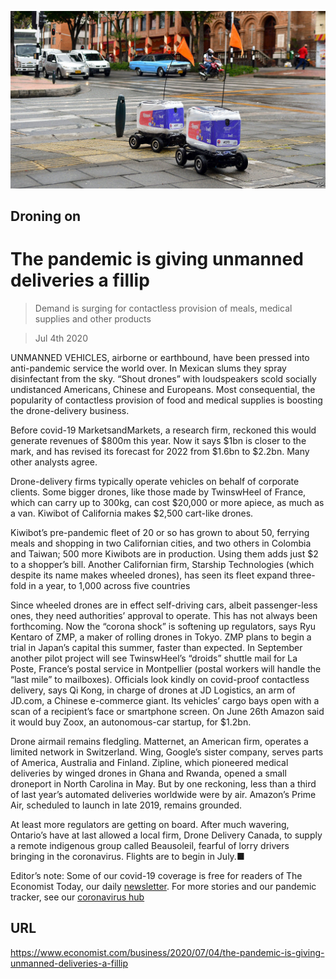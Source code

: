 ![](./images/20200704_WBP505.jpg)

## Droning on

# The pandemic is giving unmanned deliveries a fillip

> Demand is surging for contactless provision of meals, medical supplies and other products

> Jul 4th 2020

UNMANNED VEHICLES, airborne or earthbound, have been pressed into anti-pandemic service the world over. In Mexican slums they spray disinfectant from the sky. “Shout drones” with loudspeakers scold socially undistanced Americans, Chinese and Europeans. Most consequential, the popularity of contactless provision of food and medical supplies is boosting the drone-delivery business.

Before covid-19 MarketsandMarkets, a research firm, reckoned this would generate revenues of $800m this year. Now it says $1bn is closer to the mark, and has revised its forecast for 2022 from $1.6bn to $2.2bn. Many other analysts agree.

Drone-delivery firms typically operate vehicles on behalf of corporate clients. Some bigger drones, like those made by TwinswHeel of France, which can carry up to 300kg, can cost $20,000 or more apiece, as much as a van. Kiwibot of California makes $2,500 cart-like drones.

Kiwibot’s pre-pandemic fleet of 20 or so has grown to about 50, ferrying meals and shopping in two Californian cities, and two others in Colombia and Taiwan; 500 more Kiwibots are in production. Using them adds just $2 to a shopper’s bill. Another Californian firm, Starship Technologies (which despite its name makes wheeled drones), has seen its fleet expand three-fold in a year, to 1,000 across five countries

Since wheeled drones are in effect self-driving cars, albeit passenger-less ones, they need authorities’ approval to operate. This has not always been forthcoming. Now the “corona shock” is softening up regulators, says Ryu Kentaro of ZMP, a maker of rolling drones in Tokyo. ZMP plans to begin a trial in Japan’s capital this summer, faster than expected. In September another pilot project will see TwinswHeel’s “droids” shuttle mail for La Poste, France’s postal service in Montpellier (postal workers will handle the “last mile” to mailboxes). Officials look kindly on covid-proof contactless delivery, says Qi Kong, in charge of drones at JD Logistics, an arm of JD.com, a Chinese e-commerce giant. Its vehicles’ cargo bays open with a scan of a recipient’s face or smartphone screen. On June 26th Amazon said it would buy Zoox, an autonomous-car startup, for $1.2bn.

Drone airmail remains fledgling. Matternet, an American firm, operates a limited network in Switzerland. Wing, Google’s sister company, serves parts of America, Australia and Finland. Zipline, which pioneered medical deliveries by winged drones in Ghana and Rwanda, opened a small droneport in North Carolina in May. But by one reckoning, less than a third of last year’s automated deliveries worldwide were by air. Amazon’s Prime Air, scheduled to launch in late 2019, remains grounded.

At least more regulators are getting on board. After much wavering, Ontario’s have at last allowed a local firm, Drone Delivery Canada, to supply a remote indigenous group called Beausoleil, fearful of lorry drivers bringing in the coronavirus. Flights are to begin in July.■

Editor’s note: Some of our covid-19 coverage is free for readers of The Economist Today, our daily [newsletter](https://www.economist.com/https://my.economist.com/user#newsletter). For more stories and our pandemic tracker, see our [coronavirus hub](https://www.economist.com//news/2020/03/11/the-economists-coverage-of-the-coronavirus)

## URL

https://www.economist.com/business/2020/07/04/the-pandemic-is-giving-unmanned-deliveries-a-fillip
